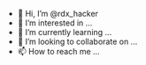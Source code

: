 - 👋 Hi, I’m @rdx_hacker
- 👀 I’m interested in ...
- 🌱 I’m currently learning ...
- 💞️ I’m looking to collaborate on ...
- 📫 How to reach me ...

<!---
Nkmeniya/Nkmeniya is a ✨ special ✨ repository because its `README.md` (this file) appears on your GitHub profile.
You can click the Preview link to take a look at your changes.
--->
